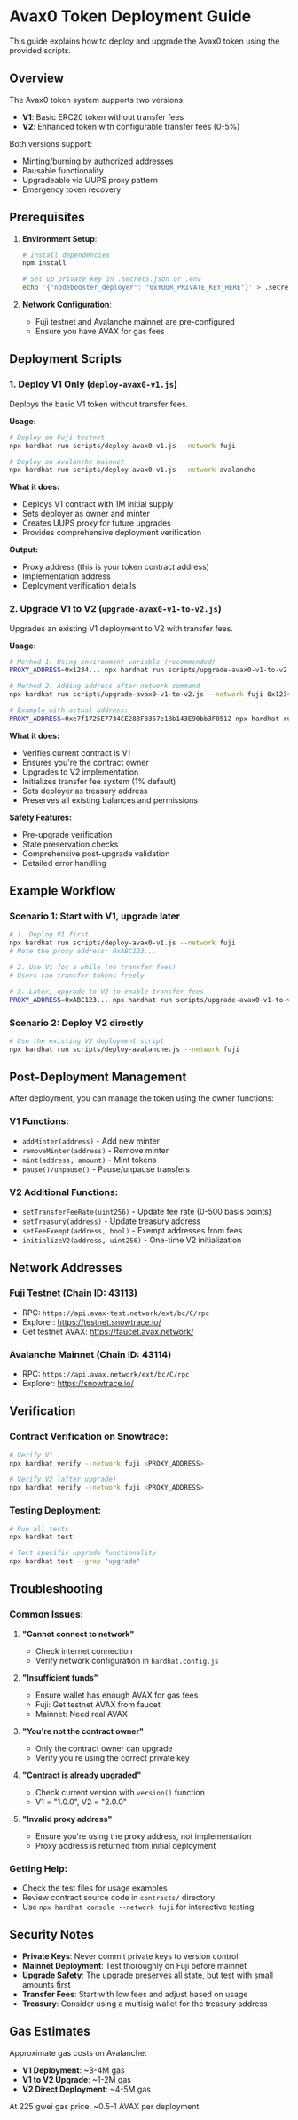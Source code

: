 # Avax0 Token Deployment Guide

This guide explains how to deploy and upgrade the Avax0 token using the provided scripts.

## Overview

The Avax0 token system supports two versions:
- **V1**: Basic ERC20 token without transfer fees
- **V2**: Enhanced token with configurable transfer fees (0-5%)

Both versions support:
- Minting/burning by authorized addresses
- Pausable functionality
- Upgradeable via UUPS proxy pattern
- Emergency token recovery

## Prerequisites

1. **Environment Setup**:
   ```bash
   # Install dependencies
   npm install
   
   # Set up private key in .secrets.json or .env
   echo '{"nodebooster_deployer": "0xYOUR_PRIVATE_KEY_HERE"}' > .secrets.json
   ```

2. **Network Configuration**: 
   - Fuji testnet and Avalanche mainnet are pre-configured
   - Ensure you have AVAX for gas fees

## Deployment Scripts

### 1. Deploy V1 Only (`deploy-avax0-v1.js`)

Deploys the basic V1 token without transfer fees.

**Usage:**
```bash
# Deploy on Fuji testnet
npx hardhat run scripts/deploy-avax0-v1.js --network fuji

# Deploy on Avalanche mainnet
npx hardhat run scripts/deploy-avax0-v1.js --network avalanche
```

**What it does:**
- Deploys V1 contract with 1M initial supply
- Sets deployer as owner and minter
- Creates UUPS proxy for future upgrades
- Provides comprehensive deployment verification

**Output:**
- Proxy address (this is your token contract address)
- Implementation address
- Deployment verification details

### 2. Upgrade V1 to V2 (`upgrade-avax0-v1-to-v2.js`)

Upgrades an existing V1 deployment to V2 with transfer fees.

**Usage:**
```bash
# Method 1: Using environment variable (recommended)
PROXY_ADDRESS=0x1234... npx hardhat run scripts/upgrade-avax0-v1-to-v2.js --network fuji

# Method 2: Adding address after network command
npx hardhat run scripts/upgrade-avax0-v1-to-v2.js --network fuji 0x1234...

# Example with actual address:
PROXY_ADDRESS=0xe7f1725E7734CE288F8367e1Bb143E90bb3F0512 npx hardhat run scripts/upgrade-avax0-v1-to-v2.js --network fuji
```

**What it does:**
- Verifies current contract is V1
- Ensures you're the contract owner
- Upgrades to V2 implementation
- Initializes transfer fee system (1% default)
- Sets deployer as treasury address
- Preserves all existing balances and permissions

**Safety Features:**
- Pre-upgrade verification
- State preservation checks
- Comprehensive post-upgrade validation
- Detailed error handling

## Example Workflow

### Scenario 1: Start with V1, upgrade later

```bash
# 1. Deploy V1 first
npx hardhat run scripts/deploy-avax0-v1.js --network fuji
# Note the proxy address: 0xABC123...

# 2. Use V1 for a while (no transfer fees)
# Users can transfer tokens freely

# 3. Later, upgrade to V2 to enable transfer fees
PROXY_ADDRESS=0xABC123... npx hardhat run scripts/upgrade-avax0-v1-to-v2.js --network fuji
```

### Scenario 2: Deploy V2 directly

```bash
# Use the existing V2 deployment script
npx hardhat run scripts/deploy-avalanche.js --network fuji
```

## Post-Deployment Management

After deployment, you can manage the token using the owner functions:

### V1 Functions:
- `addMinter(address)` - Add new minter
- `removeMinter(address)` - Remove minter
- `mint(address, amount)` - Mint tokens
- `pause()/unpause()` - Pause/unpause transfers

### V2 Additional Functions:
- `setTransferFeeRate(uint256)` - Update fee rate (0-500 basis points)
- `setTreasury(address)` - Update treasury address
- `setFeeExempt(address, bool)` - Exempt addresses from fees
- `initializeV2(address, uint256)` - One-time V2 initialization

## Network Addresses

### Fuji Testnet (Chain ID: 43113)
- RPC: `https://api.avax-test.network/ext/bc/C/rpc`
- Explorer: https://testnet.snowtrace.io/
- Get testnet AVAX: https://faucet.avax.network/

### Avalanche Mainnet (Chain ID: 43114)
- RPC: `https://api.avax.network/ext/bc/C/rpc`
- Explorer: https://snowtrace.io/

## Verification

### Contract Verification on Snowtrace:
```bash
# Verify V1
npx hardhat verify --network fuji <PROXY_ADDRESS>

# Verify V2 (after upgrade)
npx hardhat verify --network fuji <PROXY_ADDRESS>
```

### Testing Deployment:
```bash
# Run all tests
npx hardhat test

# Test specific upgrade functionality
npx hardhat test --grep "upgrade"
```

## Troubleshooting

### Common Issues:

1. **"Cannot connect to network"**
   - Check internet connection
   - Verify network configuration in `hardhat.config.js`

2. **"Insufficient funds"**
   - Ensure wallet has enough AVAX for gas fees
   - Fuji: Get testnet AVAX from faucet
   - Mainnet: Need real AVAX

3. **"You're not the contract owner"**
   - Only the contract owner can upgrade
   - Verify you're using the correct private key

4. **"Contract is already upgraded"**
   - Check current version with `version()` function
   - V1 = "1.0.0", V2 = "2.0.0"

5. **"Invalid proxy address"**
   - Ensure you're using the proxy address, not implementation
   - Proxy address is returned from initial deployment

### Getting Help:
- Check the test files for usage examples
- Review contract source code in `contracts/` directory
- Use `npx hardhat console --network fuji` for interactive testing

## Security Notes

- **Private Keys**: Never commit private keys to version control
- **Mainnet Deployment**: Test thoroughly on Fuji before mainnet
- **Upgrade Safety**: The upgrade preserves all state, but test with small amounts first
- **Transfer Fees**: Start with low fees and adjust based on usage
- **Treasury**: Consider using a multisig wallet for the treasury address

## Gas Estimates

Approximate gas costs on Avalanche:

- **V1 Deployment**: ~3-4M gas
- **V1 to V2 Upgrade**: ~1-2M gas
- **V2 Direct Deployment**: ~4-5M gas

At 225 gwei gas price: ~0.5-1 AVAX per deployment